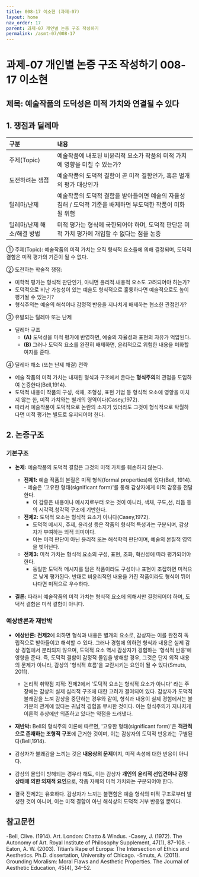 ```yaml
---
title: 008-17 이소현 (과제-07)
layout: home
nav_order: 17
parent: 과제-07 개인별 논증 구조 작성하기
permalink: /asmt-07/008-17
---
```


# 과제-07 개인별 논증 구조 작성하기 008-17 이소현

## 제목: 예술작품의 도덕성은 미적 가치와 연결될 수 있다

## 1. 쟁점과 딜레마

| 구분 | 내용 |
|:---|:---|
| 주제(Topic) | 예술작품에 내포된 비윤리적 요소가 작품의 미적 가치에 영향을 미칠 수 있는가? |
| 도전하려는 쟁점 | 예술작품의 도덕적 결함이 곧 미적 결함인가, 혹은 별개의 평가 대상인가 |
| 딜레마/난제 | 예술작품의 도덕적 결함을 받아들이면 예술의 자율성 침해 / 도덕적 기준을 배제하면 부도덕한 작품이 미화될 위험 |
| 딜레마/난제 해소/해결 방법 | 미적 평가는 형식에 국한되어야 하며, 도덕적 판단은 미적 가치 평가에 개입할 수 없다는 점을 논증 |

① 주제(Topic): 예술작품의 미적 가치는 오직 형식적 요소들에 의해 결정되며, 도덕적 결함은 미적 평가의 기준이 될 수 없다.

② 도전하는 학술적 쟁점: 
- 미학적 평가는 형식적 판단인가, 아니면 윤리적.내용적 요소도 고려되어야 하는가?
- 도덕적으로 비난 가능성이 있는 예술도 형식적으로 훌륭하다면 예술적으로도 높이 평가될 수 있는가?
- 형식주의는 예술의 해석이나 감정적 반응을 지나치게 배제하는 협소한 관점인가?

③ 유발되는 딜레마 또는 난제

- 딜레마 구조
  - **(A)** 도덕성을 미적 평가에 반영하면, 예술의 자율성과 표현의 자유가 억압된다.
  - **(B)** 그러나 도덕적 요소를 완전히 배제하면, 윤리적으로 위험한 내용을 미화할 여지를 준다.

④ 딜레마 해소 (또는 난제 해결) 전략

- 예술 작품의 미적 가치는 내재된 형식과 구조에서 온다는 **형식주의**의 관점을 도입하여 논증한다(Bell,1914).
- 도덕적 내용이 작품의 구성, 색채, 조형성, 표현 기법 등 형식적 요소에 영향을 미치지 않는 한, 미적 가치와는 별개의 영역이다(Casey,1972).
- 따라서 예술작품이 도덕적으로 논란의 소지가 있더라도 그것이 형식적으로 탁월하다면 미적 평가는 별도로 유지되어야 한다.

## 2. 논증구조

### 기본구조

- **논제:** 예술작품의 도덕적 결함은 그것의 미적 가치를 훼손하지 않는다.
  - **전제1:** 예술 작품의 본질은 미적 형식(formal properties)에 있다(Bell, 1914).
    	- 예술은 '고유한 형태(significant form)'를 통해 감상자에게 미적 감흥을 전달한다.
	- 이 감흥은 내용이나 메시지로부터 오는 것이 아니라, 색채, 구도,선, 리듬 등의 시각적.청각적 구조에 기반한다.
  - **전제2:** 도덕적 요소는 형식적 요소가 아니다(Casey,1972).
    - 도덕적 메시지, 주제, 윤리성 등은 작품의 형식적 특성과는 구분되며, 감상자가 부여하는 외적 의미이다.
    - 이는 미적 판단이 아닌 윤리적 또는 해석학적 판단이며, 예술의 본질적 영역을 벗어난다.
  - **전제3:** 미적 가치는 형식적 요소의 구성, 표현, 조화, 혁신성에 따라 평가되어야 한다.
      - 동일한 도덕적 메시지를 담은 작품이라도 구성이나 표현이 조잡하면 미적으로 낮게 평가된다. 반대로 비윤리적인 내용을 가진 작품이라도 형식이 뛰어나다면 미적으로 우수하다.
   
- **결론:** 따라서 예술작품의 미적 가치는 형식적 요소에 의해서만 결정되어야 하며, 도덕적 결함은 미적 결함이 아니다.

### 예상반론과 재반박

- **예상반론:** **전제2**에 의하면 형식과 내용은 별개의 요소로, 감상자는 이를 완전히 독립적으로 받아들이고 해석할 수 있다. 그러나 경험에 의하면 형식과 내용은 실제 감상 경험에서 분리되지 않으며, 도덕적 요소 역시 감상자가 경험하는 '형식적 반응'에 영향을 준다. 즉, 도덕적 결함이 감정적 몰입을 방해할 경우, 그것은 단지 외적 내용의 문제가 아니라, 감상의 '형식적 흐름'을 교란시키는 요인이 될 수 있다(Smuts, 2011).
  - 논리적 취약점 지적: 전제2에서 '도덕적 요소는 형식적 요소가 아니다' 라는 주장에는 감상의 실제 심리적 구조에 대한 고려가 결여되어 있다. 감상자가 도덕적 불쾌감을 느껴 감상을 중단하는 경우와 같이, 형식과 내용이 실제 경험에서는 불가분의 관계에 있다는 귀납적 경험을 무시한 것이다. 이는 형식주의가 지나치게 이론적 추상에만 의존하고 있다는 약점을 드러낸다.

- **재반박:** Bell의 형식주의 이론에 따르면, '고유한 형태(significant form)'은 **객관적으로 존재하는 조형적 구조**에 근거한 것이며, 이는 감상자의 도덕적 반응과는 구별된다(Bell,1914). 
- 감상자가 불쾌감을 느끼는 것은 **내용상의 문제**이지, 미적 속성에 대한 반응이 아니다.
- 감상의 몰입이 방해되는 경우라 해도, 이는 감상자 **개인의 윤리적 선입견이나 감정 상태에 의한 외재적 요인**으로, 작품 자체의 미적 가치와는 구분되어야 한다.
- 결국 전제2는 유효하다. 감상자가 느끼는 불편함은 예술 형식의 미적 구조로부터 발생한 것이 아니며, 이는 미적 결함이 아닌 해석상의 도덕적 거부 반응일 뿐이다.

## 참고문헌

-Bell, Clive. (1914). Art. London: Chatto & Windus.
-Casey, J. (1972). The Autonomy of Art. Royal Institute of Philosophy Supplement, 47(1), 87–108.
-Eaton, A. W. (2003). Titian’s Rape of Europa: The Intersection of Ethics and Aesthetics. Ph.D. dissertation, University of Chicago.
-Smuts, A. (2011). Grounding Moralism: Moral Flaws and Aesthetic Properties. The Journal of Aesthetic Education, 45(4), 34–52.
